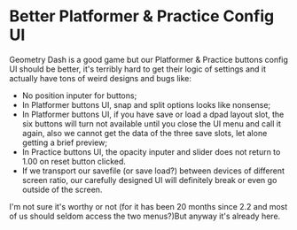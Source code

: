# Better Platformer & Practice Config UI
Geometry Dash is a good game but our Platformer & Practice buttons config UI should be better, it's terribly hard to get their logic of settings and it actually have tons of weird designs and bugs like:
- No position inputer for buttons;
- In Platformer buttons UI, snap and split options looks like nonsense;
- In Platformer buttons UI, if you have save or load a dpad layout slot, the six buttons will turn not available until you close the UI menu and call it again, also we cannot get the data of the three save slots, let alone getting a brief preview;
- In Practice buttons UI, the opacity inputer and slider does not return to 1.00 on reset button clicked.
- If we transport our savefile (or save load?) between devices of different screen ratio, our carefully designed UI will definitely break or even go outside of the screen.

I'm not sure it's worthy or not (for it has been 20 months since 2.2 and most of us should seldom access the two menus?)But anyway it's already here.